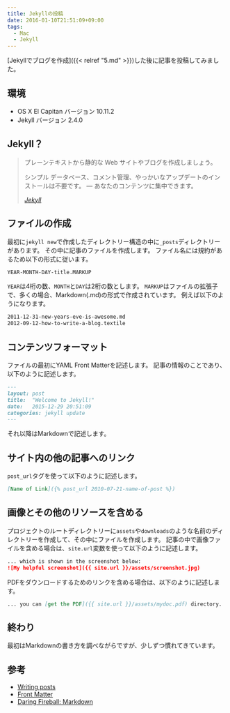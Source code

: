 ```yaml
---
title: Jekyllの投稿
date: 2016-01-10T21:51:09+09:00
tags:
  - Mac
  - Jekyll
---
```


[Jekyllでブログを作成]({{< relref "5.md" >}})した後に記事を投稿してみました。

<!-- more -->

## 環境

* OS X El Capitan バージョン 10.11.2
* Jekyll バージョン 2.4.0

## Jekyll？

> プレーンテキストから静的な Web サイトやブログを作成しましょう。
>
> シンプル
> データベース、コメント管理、やっかいなアップデートのインストールは不要です。 — あなたのコンテンツに集中できます。
>
> <cite>[Jekyll](http://jekyllrb-ja.github.io)</cite>

## ファイルの作成

最初に`jekyll new`で作成したディレクトリー構造の中に`_posts`ディレクトリーがあります。
その中に記事のファイルを作成します。
ファイル名には規約があるため以下の形式に従います。

``` md
YEAR-MONTH-DAY-title.MARKUP
```

`YEAR`は4桁の数、`MONTH`と`DAY`は2桁の数とします。
`MARKUP`はファイルの拡張子で、多くの場合、Markdown(.md)の形式で作成されています。
例えば以下のようになります。

``` md
2011-12-31-new-years-eve-is-awesome.md
2012-09-12-how-to-write-a-blog.textile
```

## コンテンツフォーマット

ファイルの最初にYAML Front Matterを記述します。
記事の情報のことであり、以下のように記述します。

``` md
---
layout: post
title:  "Welcome to Jekyll!"
date:   2015-12-29 20:51:09
categories: jekyll update
---
```

それ以降はMarkdownで記述します。

## サイト内の他の記事へのリンク

`post_url`タグを使って以下のように記述します。

``` md
[Name of Link]({% post_url 2010-07-21-name-of-post %})
```

## 画像とその他のリソースを含める

プロジェクトのルートディレクトリーに`assets`や`downloads`のような名前のディレクトリーを作成して、その中にファイルを作成します。
記事の中で画像ファイルを含める場合は、`site.url`変数を使って以下のように記述します。

``` md
... which is shown in the screenshot below:
![My helpful screenshot]({{ site.url }}/assets/screenshot.jpg)
```

PDFをダウンロードするためのリンクを含める場合は、以下のように記述します。

``` md
... you can [get the PDF]({{ site.url }}/assets/mydoc.pdf) directory.
```

## 終わり

最初はMarkdownの書き方を調べながらですが、少しずつ慣れてきています。

## 参考

* [Writing posts](http://jekyllrb.com/docs/posts/)
* [Front Matter](http://jekyllrb.com/docs/frontmatter/)
* [Daring Fireball: Markdown](http://daringfireball.net/projects/markdown/)
